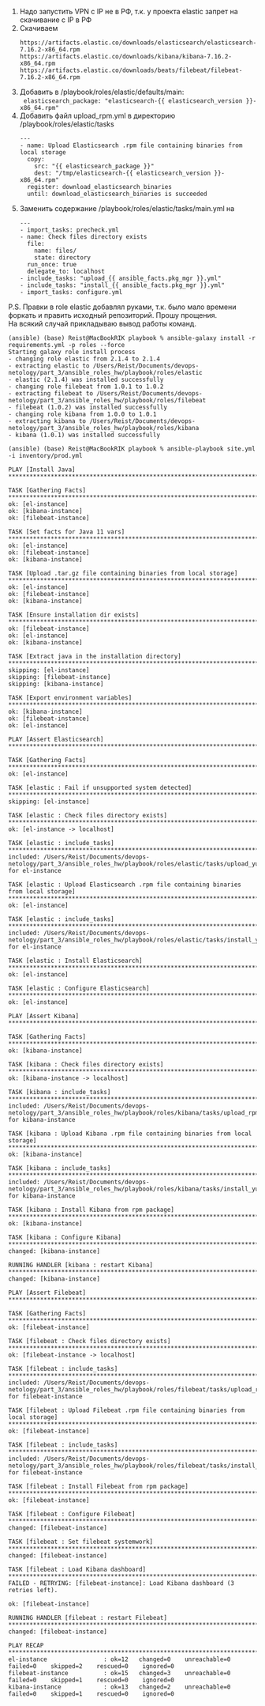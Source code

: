 1. Надо запустить VPN с IP не в РФ, т.к. у проекта elastic запрет на скачивание с IP в РФ
2. Скачиваем
   ```
   https://artifacts.elastic.co/downloads/elasticsearch/elasticsearch-7.16.2-x86_64.rpm
   https://artifacts.elastic.co/downloads/kibana/kibana-7.16.2-x86_64.rpm
   https://artifacts.elastic.co/downloads/beats/filebeat/filebeat-7.16.2-x86_64.rpm
   ```
3. Добавить в /playbook/roles/elastic/defaults/main: \
   ``` elasticsearch_package: "elasticsearch-{{ elasticsearch_version }}-x86_64.rpm"```
4. Добавить файл upload_rpm.yml в директорию /playbook/roles/elastic/tasks
   ```
   ---
   - name: Upload Elasticsearch .rpm file containing binaries from local storage
     copy:
       src: "{{ elasticsearch_package }}"
       dest: "/tmp/elasticsearch-{{ elasticsearch_version }}-x86_64.rpm"
     register: download_elasticsearch_binaries
     until: download_elasticsearch_binaries is succeeded   
   ```
5. Заменить содержание /playbook/roles/elastic/tasks/main.yml на
   ```
   ---
   - import_tasks: precheck.yml
   - name: Check files directory exists
     file:
       name: files/
       state: directory
     run_once: true
     delegate_to: localhost
   - include_tasks: "upload_{{ ansible_facts.pkg_mgr }}.yml"
   - include_tasks: "install_{{ ansible_facts.pkg_mgr }}.yml"
   - import_tasks: configure.yml
   ```

P.S. Правки в role elastic добавлял руками, т.к. было мало времени форкать и править исходный репозиторий. Прошу прощения. \
На всякий случай прикладываю вывод работы команд.

```
(ansible) (base) Reist@MacBookRIK playbook % ansible-galaxy install -r requirements.yml -p roles --force
Starting galaxy role install process
- changing role elastic from 2.1.4 to 2.1.4
- extracting elastic to /Users/Reist/Documents/devops-netology/part_3/ansible_roles_hw/playbook/roles/elastic
- elastic (2.1.4) was installed successfully
- changing role filebeat from 1.0.1 to 1.0.2
- extracting filebeat to /Users/Reist/Documents/devops-netology/part_3/ansible_roles_hw/playbook/roles/filebeat
- filebeat (1.0.2) was installed successfully
- changing role kibana from 1.0.0 to 1.0.1
- extracting kibana to /Users/Reist/Documents/devops-netology/part_3/ansible_roles_hw/playbook/roles/kibana
- kibana (1.0.1) was installed successfully
```

```
(ansible) (base) Reist@MacBookRIK playbook % ansible-playbook site.yml -i inventory/prod.yml

PLAY [Install Java] ****************************************************************************************************************************************************************************************************************************************************************************************************

TASK [Gathering Facts] *************************************************************************************************************************************************************************************************************************************************************************************************
ok: [el-instance]
ok: [kibana-instance]
ok: [filebeat-instance]

TASK [Set facts for Java 11 vars] **************************************************************************************************************************************************************************************************************************************************************************************
ok: [el-instance]
ok: [filebeat-instance]
ok: [kibana-instance]

TASK [Upload .tar.gz file containing binaries from local storage] ******************************************************************************************************************************************************************************************************************************************************
ok: [el-instance]
ok: [filebeat-instance]
ok: [kibana-instance]

TASK [Ensure installation dir exists] **********************************************************************************************************************************************************************************************************************************************************************************
ok: [filebeat-instance]
ok: [el-instance]
ok: [kibana-instance]

TASK [Extract java in the installation directory] **********************************************************************************************************************************************************************************************************************************************************************
skipping: [el-instance]
skipping: [filebeat-instance]
skipping: [kibana-instance]

TASK [Export environment variables] ************************************************************************************************************************************************************************************************************************************************************************************
ok: [kibana-instance]
ok: [filebeat-instance]
ok: [el-instance]

PLAY [Assert Elasticsearch] ********************************************************************************************************************************************************************************************************************************************************************************************

TASK [Gathering Facts] *************************************************************************************************************************************************************************************************************************************************************************************************
ok: [el-instance]

TASK [elastic : Fail if unsupported system detected] *******************************************************************************************************************************************************************************************************************************************************************
skipping: [el-instance]

TASK [elastic : Check files directory exists] **************************************************************************************************************************************************************************************************************************************************************************
ok: [el-instance -> localhost]

TASK [elastic : include_tasks] *****************************************************************************************************************************************************************************************************************************************************************************************
included: /Users/Reist/Documents/devops-netology/part_3/ansible_roles_hw/playbook/roles/elastic/tasks/upload_yum.yml for el-instance

TASK [elastic : Upload Elasticsearch .rpm file containing binaries from local storage] *********************************************************************************************************************************************************************************************************************************
ok: [el-instance]

TASK [elastic : include_tasks] *****************************************************************************************************************************************************************************************************************************************************************************************
included: /Users/Reist/Documents/devops-netology/part_3/ansible_roles_hw/playbook/roles/elastic/tasks/install_yum.yml for el-instance

TASK [elastic : Install Elasticsearch] *********************************************************************************************************************************************************************************************************************************************************************************
ok: [el-instance]

TASK [elastic : Configure Elasticsearch] *******************************************************************************************************************************************************************************************************************************************************************************
ok: [el-instance]

PLAY [Assert Kibana] ***************************************************************************************************************************************************************************************************************************************************************************************************

TASK [Gathering Facts] *************************************************************************************************************************************************************************************************************************************************************************************************
ok: [kibana-instance]

TASK [kibana : Check files directory exists] ***************************************************************************************************************************************************************************************************************************************************************************
ok: [kibana-instance -> localhost]

TASK [kibana : include_tasks] ******************************************************************************************************************************************************************************************************************************************************************************************
included: /Users/Reist/Documents/devops-netology/part_3/ansible_roles_hw/playbook/roles/kibana/tasks/upload_rpm.yml for kibana-instance

TASK [kibana : Upload Kibana .rpm file containing binaries from local storage] *****************************************************************************************************************************************************************************************************************************************
ok: [kibana-instance]

TASK [kibana : include_tasks] ******************************************************************************************************************************************************************************************************************************************************************************************
included: /Users/Reist/Documents/devops-netology/part_3/ansible_roles_hw/playbook/roles/kibana/tasks/install_yum.yml for kibana-instance

TASK [kibana : Install Kibana from rpm package] ************************************************************************************************************************************************************************************************************************************************************************
ok: [kibana-instance]

TASK [kibana : Configure Kibana] ***************************************************************************************************************************************************************************************************************************************************************************************
changed: [kibana-instance]

RUNNING HANDLER [kibana : restart Kibana] ******************************************************************************************************************************************************************************************************************************************************************************
changed: [kibana-instance]

PLAY [Assert Filebeat] *************************************************************************************************************************************************************************************************************************************************************************************************

TASK [Gathering Facts] *************************************************************************************************************************************************************************************************************************************************************************************************
ok: [filebeat-instance]

TASK [filebeat : Check files directory exists] *************************************************************************************************************************************************************************************************************************************************************************
ok: [filebeat-instance -> localhost]

TASK [filebeat : include_tasks] ****************************************************************************************************************************************************************************************************************************************************************************************
included: /Users/Reist/Documents/devops-netology/part_3/ansible_roles_hw/playbook/roles/filebeat/tasks/upload_rpm.yml for filebeat-instance

TASK [filebeat : Upload Filebeat .rpm file containing binaries from local storage] *************************************************************************************************************************************************************************************************************************************
ok: [filebeat-instance]

TASK [filebeat : include_tasks] ****************************************************************************************************************************************************************************************************************************************************************************************
included: /Users/Reist/Documents/devops-netology/part_3/ansible_roles_hw/playbook/roles/filebeat/tasks/install_yum.yml for filebeat-instance

TASK [filebeat : Install Filebeat from rpm package] ********************************************************************************************************************************************************************************************************************************************************************
ok: [filebeat-instance]

TASK [filebeat : Configure Filebeat] ***********************************************************************************************************************************************************************************************************************************************************************************
changed: [filebeat-instance]

TASK [filebeat : Set filebeat systemwork] ******************************************************************************************************************************************************************************************************************************************************************************
changed: [filebeat-instance]

TASK [filebeat : Load Kibana dashboard] ********************************************************************************************************************************************************************************************************************************************************************************
FAILED - RETRYING: [filebeat-instance]: Load Kibana dashboard (3 retries left).

ok: [filebeat-instance]

RUNNING HANDLER [filebeat : restart Filebeat] **************************************************************************************************************************************************************************************************************************************************************************
changed: [filebeat-instance]

PLAY RECAP *************************************************************************************************************************************************************************************************************************************************************************************************************
el-instance                : ok=12   changed=0    unreachable=0    failed=0    skipped=2    rescued=0    ignored=0   
filebeat-instance          : ok=15   changed=3    unreachable=0    failed=0    skipped=1    rescued=0    ignored=0   
kibana-instance            : ok=13   changed=2    unreachable=0    failed=0    skipped=1    rescued=0    ignored=0   
```